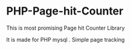 # PHP-Page-hit-Counter
This is most promising Page hit Counter Library

It is made for PHP mysql . Simple page tracking
